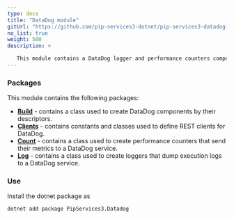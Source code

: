```yaml
---
type: docs
title: "DataDog module"
gitUrl: "https://github.com/pip-services3-dotnet/pip-services3-datadog-dotnet"
no_list: true
weight: 500
description: > 

   This module contains a DataDog logger and performance counters components.
---
```



### Packages

This module contains the following packages:

- [**Build**](build) - contains a class used to create DataDog components by their descriptors.
- [**Clients**](clients) - contains constants and classes used to define REST clients for DataDog.
- [**Count**](count) - contains a class used to create performance counters that send their metrics to a DataDog service.
- [**Log**](log) - contains a class used to create loggers that dump execution logs to a DataDog service.


### Use

Install the dotnet package as
```bash
dotnet add package PipServices3.Datadog
```
